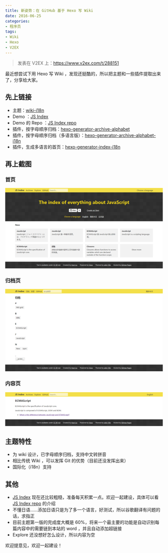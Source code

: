 ```yaml
---
title: 新姿势：在 GitHub 基于 Hexo 写 Wiki
date: 2016-06-25
categories:
- 程序员
tags:
- Wiki
- Hexo
- V2EX
---
```


> 发表在 V2EX 上：https://www.v2ex.com/t/288151

最近想尝试下用 Hexo 写 Wiki ，发现还挺酷的，所以把主题和一些插件提取出来了，分享给大家。

## 先上链接

- 主题：[wiki-i18n](https://github.com/xcatliu/hexo-theme-wiki-i18n)
- Demo ：[JS Index](http://js-index.com/)
- Demo 的 Repo ：[JS Index repo](https://github.com/xcatliu/js-index)
- 插件，按字母顺序归档：[hexo-generator-archive-alphabet](https://github.com/xcatliu/hexo-generator-archive-alphabet)
- 插件，按字母顺序归档（多语言版）：[hexo-generator-archive-alphabet-i18n](https://github.com/xcatliu/hexo-generator-archive-alphabet-i18n)
- 插件，生成多语言的首页：[hexo-generator-index-i18n](https://github.com/xcatliu/hexo-generator-index-i18n)

<!-- more -->

## 再上截图

### 首页

![wiki-i18n screenshot 1](/assets/hexo-theme-wiki-i18n/screenshot_1.png)

### 归档页

![wiki-i18n screenshot 2](/assets/hexo-theme-wiki-i18n/screenshot_2.png)

### 内容页

![wiki-i18n screenshot 3](/assets/hexo-theme-wiki-i18n/screenshot_3.png)

## 主题特性

- 为 wiki 设计，已字母顺序归档，支持中文转拼音
- 相比传统 Wiki ，可以发挥 Git 的优势（目前还没发挥出来）
- 国际化（i18n）支持

## 其他

- [JS Index](http://js-index.com/) 现在还比较粗糙，准备每天积累一点。欢迎一起建设，具体可以看 [JS Index repo](https://github.com/xcatliu/js-index) 的介绍
- 不懂日语……添加日语只是为了多一个语言，好测试，所以谷歌翻译有问题的话，求指正
- 目前主题第一版的完成度大概是 60%，将来一个最主要的功能是自动识别每篇内容中的需要链到本站的 word ，并且自动添加超链接
- Explore 还没想好怎么设计，所以内容为空

欢迎提意见，欢迎一起建设！
